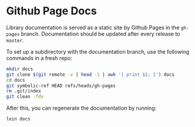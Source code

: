 Github Page Docs
================

Library documentation is served as a static site by Github Pages in the
`gh-pages` branch. Documentation should be updated after every release to
`master`.

To set up a subdirectory with the documentation branch, use the following
commands in a fresh repo:

```bash
mkdir docs
git clone $(git remote -v | head -1 | awk '{ print $2; }') docs
cd docs
git symbolic-ref HEAD refs/heads/gh-pages
rm .git/index
git clean -fdx
```

After this, you can regenerate the documentation by running:

```bash
lein docs
```
